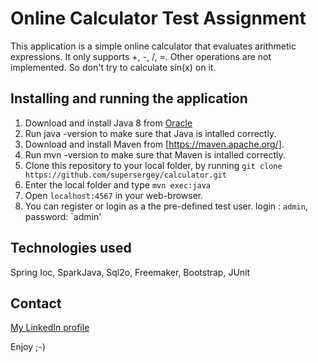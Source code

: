 # Online Calculator Test Assignment #

This application is a simple online calculator that evaluates arithmetic expressions.
It only supports +, -, /, =. Other operations are not implemented.
So don't try to calculate sin(x) on it.
                                       
## Installing and running the application ##

1. Download and install Java 8 from [Oracle](http://www.oracle.com/technetwork/java/javase/downloads/jre8-downloads-2133155.html)
  1. Run java -version to make sure that Java is intalled correctly.
2. Download and install Maven from [https://maven.apache.org/]. 
  2. Run mvn -version to make sure that Maven is intalled correctly.
3. Clone this repository to your local folder, by running `git clone https://github.com/supersergey/calculator.git`
4. Enter the local folder and type `mvn exec:java`
5. Open `localhost:4567` in your web-browser.
6. You can register or login as a the pre-defined test user. login : `admin`, password: `admin'

## Technologies used

Spring Ioc, SparkJava, Sql2o, Freemaker, Bootstrap, JUnit

## Contact

[My LinkedIn profile](https://www.linkedin.com/in/sergey-tolokunsky-103a2b1)
                                                         
Enjoy ;-)